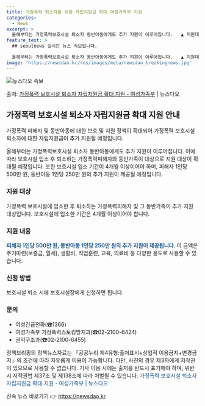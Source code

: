 ```yaml
---
title: 가정폭력 퇴소자를 위한 자립지원금 확대 여성가족부 지원
categories:
  - News
excerpt: >
  올해부터는 가정폭력보호시설 퇴소자 동반아동에게도 추가 지원이 이루어집니다.   ▲ 지원대상  보호시설 입소 …
feature_text: >
  ## seoulnews 실시간 뉴스 속보입니다.

  올해부터는 가정폭력보호시설 퇴소자 동반아동에게도 추가 지원이 이루어집니다.   ▲ 지원대상  보호시설 입소 …
image: 'https://newsdao.kr/res/images/meta/newsdao_breakingnews.jpg'
---
```


![뉴스다오 속보](https://newsdao.kr/res/images/meta/newsdao_breakingnews.jpg)

<p>출처: <a href="https://newsdao.kr/3751" rel="dofollow">가정폭력 보호시설 퇴소자 자립지원금 확대 지원 - 여성가족부</a> | 뉴스다오</p>

<h2 data-ke-size="size26">가정폭력 보호시설 퇴소자 자립지원금 확대 지원 안내</h2>
가정폭력 피해자 및 동반아동에 대한 보호 및 지원 정책이 확대되어 가정폭력 보호시설 퇴소자에 대한 자립지원금이 추가 지원될 예정입니다.

<p data-ke-size="size16">올해부터는 가정폭력보호시설 퇴소자 동반아동에게도 추가 지원이 이루어집니다. 이에 따라 보호시설 입소 후 퇴소하는 가정폭력피해자와 동반가족이 대상으로 지원 대상이 확대될 예정입니다. 또한 보호시설 입소 기간이 4개월 이상이어야 하며, 피해자 1인당 500만 원, 동반아동 1인당 250만 원의 추가 지원이 제공될 예정입니다.</p>

<h3 data-ke-size="size24">지원 대상</h3>
가정폭력 보호시설에 입소한 후 퇴소하는 가정폭력피해자 및 그 동반가족이 추가 지원 대상입니다. 보호시설에 입소한 기간은 4개월 이상이어야 합니다.

<h3 data-ke-size="size24">지원 내용</h3>
<b><span style="color: #1a5490;">피해자 1인당 500만 원, 동반아동 1인당 250만 원의 추가 지원이 제공됩니다. </span></b>이 금액은 주거마련(보증금, 월세), 생활비, 직업훈련, 교육, 의료비 등 다양한 용도로 사용할 수 있습니다.

<h3 data-ke-size="size24">신청 방법</h3>
보호시설 퇴소 시에 보호시설장에게 신청하면 됩니다.

<h3 data-ke-size="size24">문의</h3>
<ul>
	<li>여성긴급전화(☎1366)</li>
	<li>여성가족부 가정폭력스토킹방지과(☎02-2100-6424)</li>
	<li>권익구조과(☎02-2100-6455)</li>
</ul>

<p data-ke-size="size16">정책브리핑의 정책뉴스자료는 「공공누리 제4유형:출처표시+상업적 이용금지+변경금지」의 조건에 따라 자유롭게 이용이 가능합니다. 다만, 사진의 경우 제3자에게 저작권이 있으므로 사용할 수 없습니다. 기사 이용 시에는 출처를 반드시 표기해야 하며, 위반 시 저작권법 제37조 및 제138조에 따라 처벌될 수 있습니다. <span style="color: #1a5490;">가정폭력 보호시설 퇴소자 자립지원금 확대 지원 - 여성가족부 | 뉴스다오</span></p> 

신속 뉴스 바로가기 👉 <a href="https://newsdao.kr" rel="dofollow">https://newsdao.kr</a>


